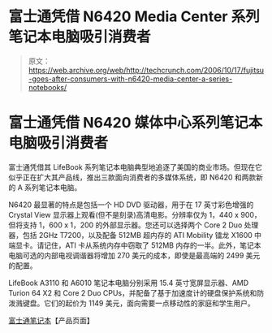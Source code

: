 # 富士通凭借 N6420 Media Center 系列笔记本电脑吸引消费者

> 原文：<https://web.archive.org/web/http://techcrunch.com/2006/10/17/fujitsu-goes-after-consumers-with-n6420-media-center-a-series-notebooks/>

# 富士通凭借 N6420 媒体中心系列笔记本电脑吸引消费者

富士通凭借其 LifeBook 系列笔记本电脑典型地追逐了美国的商业市场。但现在它似乎正在扩大其产品线，推出三款面向消费者的多媒体系统，即 N6420 和两款新的 A 系列笔记本电脑。

N6420 最显著的特点是包括一个 HD DVD 驱动器，用于在 17 英寸彩色增强的 Crystal View 显示器上观看(但不是刻录)高清电影。分辨率仅为 1，440 x 900，但将支持 1，600 x 1，200 的外部显示器。您还可以选择两个 Core 2 Duo 处理器，包括 2GHz T7200，以及配备 512MB 超内存的 ATI Mobility 镭龙 X1600 中端显卡。请记住，ATI 卡从系统内存中窃取了 512MB 内存的一半。此外，笔记本电脑可选的内部电视调谐器将增加 270 美元的成本，即使是最高端的 2499 美元的配置。

LifeBook A3110 和 A6010 笔记本电脑分别采用 15.4 英寸宽屏显示器、AMD Turion 64 X2 和 Core 2 Duo CPUs，并配备了基于加速度计的硬盘保护系统和防泼溅键盘。它们的起价为 1149 美元，面向需要一点移动性的家庭和学生用户。

[富士通笔记本](https://web.archive.org/web/20130627215020/http://www.computers.us.fujitsu.com/store/index.shtml?WT.svl=notebook)【产品页面】